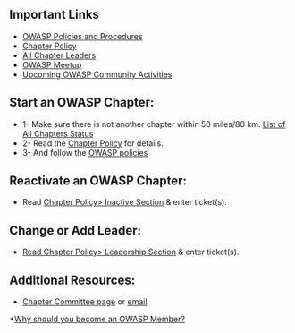 ## Important Links
* [OWASP Policies and Procedures](https://owasp.org/www-policy/)
* [Chapter Policy](https://owasp.org/www-policy/)
* [All Chapter Leaders](/chapters/leaders/)
* [OWASP Meetup](https://owasp.meetup.com)
* [Upcoming OWASP Community Activities](/chapters/events/)
## Start an OWASP Chapter:
* 1- Make sure there is not another chapter within 50 miles/80 km. [List of All Chapters Status](/chapters/status/)
* 2- Read the [Chapter Policy](https://owasp.org/www-policy/) for details.
* 3- And follow the [OWASP policies](https://owasp.org/www-policy/)
## Reactivate an OWASP Chapter:
* Read [Chapter Policy> Inactive Section](https://owasp.org/www-policy/operational/chapters) & enter ticket(s).
## Change or Add Leader:
* [Read Chapter Policy> Leadership Section](https://owasp.org/www-policy/operational/chapters) & enter ticket(s).
## Additional Resources:
* [Chapter Committee page](https://owasp.org/www-committee-chapter/) or [email](mailto:chapter-committee@owasp.org)

*[Why should you become an OWASP Member?](https://youtu.be/RrUQYkzdaos)
